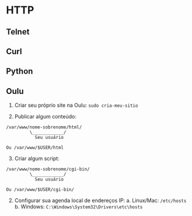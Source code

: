 # HTTP

## Telnet

## Curl

## Python

## Oulu

1. Criar seu próprio site na Oulu: `sudo cria-meu-sitio`

2. Publicar algum conteúdo: 
```
/var/www/nome-sobrenome/html/
         \____________/
           Seu usuário

Ou /var/www/$USER/html
```

3. Criar algum script: 
```
/var/www/nome-sobrenome/cgi-bin/
         \____________/
           Seu usuário

Ou /var/www/$USER/cgi-bin/
```

2. Configurar sua agenda local de endereços IP:
  a. Linux/Mac: `/etc/hosts`
  b. Windows: `C:\Windows\System32\Drivers\etc\hosts`

